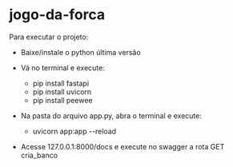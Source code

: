 # jogo-da-forca

Para executar o projeto:

- Baixe/instale o python última versão
- Vá no terminal e execute: 
  - pip install fastapi
  - pip install uvicorn
  - pip install peewee

- Na pasta do arquivo app.py, abra o terminal e execute:
  - uvicorn app:app --reload 
  
 - Acesse 127.0.0.1:8000/docs e execute no swagger a rota GET cria_banco